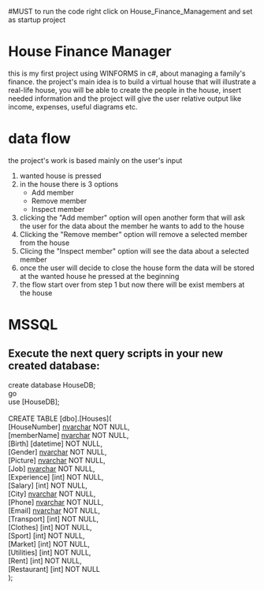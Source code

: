#MUST
to run the code right click on House_Finance_Management and set as startup project

# House Finance Manager

this is my first project using WINFORMS in c#, about managing a family's finance. the project's main idea is to build a virtual house that will illustrate a real-life house, you will be able to create the people in the house, insert needed information and the project will give the user relative output like income, expenses, useful diagrams etc.

# data flow
the project's work is based mainly on the user's input
<ol>
  <li> wanted house is pressed</li>
  <li> in the house there is 3 options
    <ul>
      <li> Add member</li>
      <li> Remove member</li>
      <li> Inspect member</li>
    </ul>
  </li>
  <li> clicking the "Add member" option will open another form that will ask the user for the data about the member he wants to add to the house</li>
  <li> Clicking the "Remove member" option will remove a selected member from the house </li>
  <li> Clicing the "Inspect member" option will see the data about a selected member</li>
  <li> once the user will decide to close the house form the data will be stored at the wanted house he pressed at the beginning</li>
  <li> the flow start over from step 1 but now there will be exist members at the house</li>
</ol>

# MSSQL
## Execute the next query scripts in your new created database:
create database HouseDB;<br>
go<br>
use [HouseDB];<br>
<br>
CREATE TABLE [dbo].[Houses](<br>
	[HouseNumber] [nvarchar](50) NOT NULL,<br>
	[memberName] [nvarchar](50) NOT NULL,<br>
	[Birth] [datetime] NOT NULL,<br>
	[Gender] [nvarchar](50) NOT NULL,<br>
	[Picture] [nvarchar](255) NOT NULL,<br>
	[Job] [nvarchar](50) NOT NULL,<br>
	[Experience] [int] NOT NULL,<br>
	[Salary] [int] NOT NULL,<br>
	[City] [nvarchar](50) NOT NULL,<br>
	[Phone] [nvarchar](50) NOT NULL,<br>
	[Email] [nvarchar](50) NOT NULL,<br>
	[Transport] [int] NOT NULL,<br>
	[Clothes] [int] NOT NULL,<br>
	[Sport] [int] NOT NULL,<br>
	[Market] [int] NOT NULL,<br>
	[Utilities] [int] NOT NULL,<br>
	[Rent] [int] NOT NULL,<br>
	[Restaurant] [int] NOT NULL<br>
);
